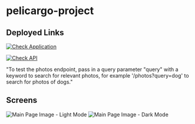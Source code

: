 # pelicargo-project

## Deployed Links

[![Check Application](https://pelicargo-frontend-delta.vercel.app/)](https://pelicargo-frontend-delta.vercel.app/)

[![Check API](https://pelicargo-project.vercel.app/photos/)](https://pelicargo-project.vercel.app/photos)

"To test the photos endpoint, pass in a query parameter "query" with a keyword to search for relevant photos, for example '/photos?query=dog' to search for photos of dogs."

## Screens

![Main Page Image - Light Mode](/_images/screen1.png)
![Main Page Image - Dark Mode](/_images/screen2.png)
